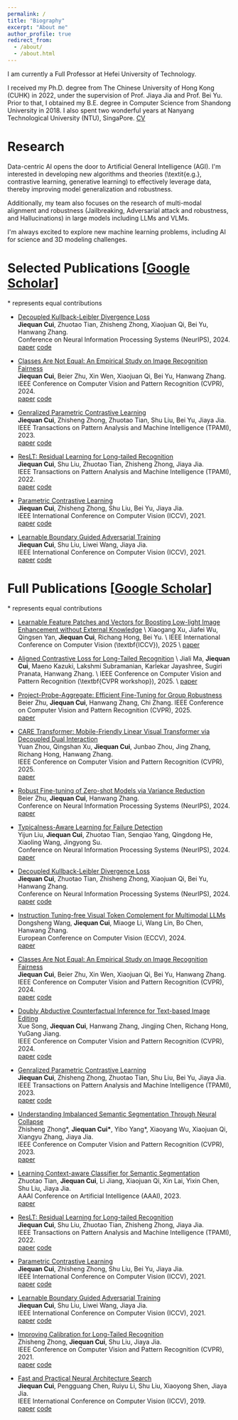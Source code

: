 ```yaml
---
permalink: /
title: "Biography"
excerpt: "About me"
author_profile: true
redirect_from: 
  - /about/
  - /about.html
---
```

I am currently a Full Professor at Hefei University of Technology.

I received my Ph.D. degree from The Chinese University of Hong Kong (CUHK) in 2022, under the supervision of Prof. Jiaya Jia and Prof. Bei Yu. Prior to that, I obtained my B.E. degree in Computer Science from Shandong University in 2018. I also spent two wonderful years at Nanyang Technological University (NTU), SingaPore. [CV](https://github.com/jiequancui/jiequancui.github.io/tree/master/_data/cv_jiequan.pdf)



Research
======
Data-centric AI opens the door to Artificial General Intelligence (AGI). I'm interested in developing new algorithms and theories (\textit{e.g.}, contrastive learning, generative learning) to effectively leverage data, thereby improving model generalization and robustness.

Additionally, my team also focuses on the research of multi-modal alignment and robustness (Jailbreaking, Adversarial attack and robustness, and Hallucinations) in large models including LLMs and VLMs.

I'm always excited to explore new machine learning problems, including AI for science and 3D modeling challenges.





Selected Publications \[[Google Scholar](https://scholar.google.com/citations?user=KbXLN2AAAAAJ&hl=zh-CN)\]
======
\* represents equal contributions

* [Decoupled Kullback-Leibler Divergence Loss](https://arxiv.org/pdf/2305.13948.pdf)      
  **Jiequan Cui**, Zhuotao Tian, Zhisheng Zhong, Xiaojuan Qi, Bei Yu, Hanwang Zhang.     
  Conference on Neural Information Processing Systems (NeurIPS), 2024.    
  [paper](https://arxiv.org/pdf/2305.13948.pdf) [code](https://github.com/jiequancui/DKL)     

* [Classes Are Not Equal: An Empirical Study on Image Recognition Fairness](https://arxiv.org/pdf/2402.18133)      
  **Jiequan Cui**, Beier Zhu, Xin Wen, Xiaojuan Qi, Bei Yu, Hanwang Zhang.      
  IEEE Conference on Computer Vision and Pattern Recognition (CVPR), 2024.        
  [paper](https://arxiv.org/pdf/2402.18133) [code](https://github.com/jiequancui/Parametric-Contrastive-Learning)      

* [Genralized Parametric Contrastive Learning](https://arxiv.org/pdf/2209.12400)   
  **Jiequan Cui**, Zhisheng Zhong, Zhuotao Tian, Shu Liu, Bei Yu, Jiaya Jia.   
  IEEE Transactions on Pattern Analysis and Machine Intelligence (TPAMI), 2023.    
  [paper](https://arxiv.org/pdf/2209.12400) [code](https://github.com/jiequancui/Parametric-Contrastive-Learning)      

* [ResLT: Residual Learning for Long-tailed Recognition](https://arxiv.org/pdf/2101.10633.pdf)     
  **Jiequan Cui**, Shu Liu, Zhuotao Tian, Zhisheng Zhong, Jiaya Jia.     
  IEEE Transactions on Pattern Analysis and Machine Intelligence (TPAMI), 2022.    
  [paper](https://arxiv.org/pdf/2101.10633.pdf) [code](https://github.com/jiequancui/ResLT)     

* [Parametric Contrastive Learning](https://arxiv.org/pdf/2107.12028.pdf)       
   **Jiequan Cui**, Zhisheng Zhong, Shu Liu, Bei Yu, Jiaya Jia.        
   IEEE International Conference on Computer Vision (ICCV), 2021.        
   [paper](https://arxiv.org/pdf/2107.12028.pdf) [code](https://github.com/jiequancui/Parametric-Contrastive-Learning)      

* [Learnable Boundary Guided Adversarial Training](https://arxiv.org/pdf/2011.11164.pdf)       
   **Jiequan Cui**, Shu Liu, Liwei Wang, Jiaya Jia.       
   IEEE International Conference on Computer Vision (ICCV), 2021.      
   [paper](https://arxiv.org/pdf/2011.11164.pdf) [code](https://github.com/jiequancui/LBGAT)      


Full Publications \[[Google Scholar](https://scholar.google.com/citations?user=KbXLN2AAAAAJ&hl=zh-CN)\]
======
\* represents equal contributions
* [Learnable Feature Patches and Vectors for Boosting Low-light Image Enhancement without External Knowledge]() \\
  Xiaogang Xu, Jiafei Wu, Qingsen Yan, **Jiequan Cui**, Richang Hong, Bei Yu. \\
  IEEE International Conference on Computer Vision (\textbf{ICCV}), 2025 \\
  [paper]()

* [Aligned Contrastive Loss for Long-Tailed Recognition](https://arxiv.org/pdf/2506.01071) \\
  Jiali Ma, **Jiequan Cui**, Maeno Kazuki, Lakshmi Subramanian, Karlekar Jayashree, Sugiri Pranata, Hanwang Zhang. \\
  IEEE Conference on Computer Vision and Pattern Recognition (\textbf{CVPR workshop}), 2025. \\
  [paper](https://arxiv.org/pdf/2506.01071)

* [Project-Probe-Aggregate: Efficient Fine-Tuning for Group Robustness](https://arxiv.org/pdf/2503.09487)          
  Beier Zhu, **Jiequan Cui**, Hanwang Zhang, Chi Zhang.
  IEEE Conference on Computer Vision and Pattern Recognition (CVPR), 2025.     
  [paper](https://arxiv.org/pdf/2503.09487)    

* [CARE Transformer: Mobile-Friendly Linear Visual Transformer via Decoupled Dual Interaction](https://arxiv.org/pdf/2411.16170)    
  Yuan Zhou, Qingshan Xu, **Jiequan Cui**, Junbao Zhou, Jing Zhang, Richang Hong, Hanwang Zhang.         
  IEEE Conference on Computer Vision and Pattern Recognition (CVPR), 2025.     
  [paper](https://arxiv.org/pdf/2411.16170)    

* [Robust Fine-tuning of Zero-shot Models via Variance Reduction](https://arxiv.org/pdf/2411.06966)                  
  Beier Zhu, **Jiequan Cui**, Hanwang Zhang.    
  Conference on Neural Information Processing Systems (NeurIPS), 2024.    
  [paper](https://arxiv.org/pdf/2411.06966)     

* [Typicalness-Aware Learning for Failure Detection]()    
  Yijun Liu, **Jiequan Cui**, Zhuotao Tian, Senqiao Yang, Qingdong He, Xiaoling Wang, Jingyong Su.   
  Conference on Neural Information Processing Systems (NeurIPS), 2024.    
  [paper]()    

* [Decoupled Kullback-Leibler Divergence Loss](https://arxiv.org/pdf/2305.13948.pdf)      
  **Jiequan Cui**, Zhuotao Tian, Zhisheng Zhong, Xiaojuan Qi, Bei Yu, Hanwang Zhang.     
  Conference on Neural Information Processing Systems (NeurIPS), 2024.    
  [paper](https://arxiv.org/pdf/2305.13948.pdf) [code](https://github.com/jiequancui/DKL)     

* [Instruction Tuning-free Visual Token Complement for Multimodal LLMs](https://arxiv.org/pdf/2408.05019)     
  Dongsheng Wang, **Jiequan Cui**, Miaoge Li, Wang Lin, Bo Chen, Hanwang Zhang.    
  European Conference on Computer Vision (ECCV), 2024.      
  [paper](https://arxiv.org/pdf/2408.05019)    

* [Classes Are Not Equal: An Empirical Study on Image Recognition Fairness](https://arxiv.org/pdf/2402.18133)      
  **Jiequan Cui**, Beier Zhu, Xin Wen, Xiaojuan Qi, Bei Yu, Hanwang Zhang.      
  IEEE Conference on Computer Vision and Pattern Recognition (CVPR), 2024.        
  [paper](https://arxiv.org/pdf/2402.18133) [code](https://github.com/jiequancui/Parametric-Contrastive-Learning)      

* [Doubly Abductive Counterfactual Inference for Text-based Image Editing]()    
  Xue Song, **Jiequan Cui**, Hanwang Zhang, Jingjing Chen, Richang Hong, YuGang Jiang.       
  IEEE Conference on Computer Vision and Pattern Recognition (CVPR), 2024.      
  [paper](https://arxiv.org/pdf/2403.02981.pdf) [code](https://github.com/xuesong39/DAC)      

* [Genralized Parametric Contrastive Learning](https://arxiv.org/pdf/2209.12400)   
  **Jiequan Cui**, Zhisheng Zhong, Zhuotao Tian, Shu Liu, Bei Yu, Jiaya Jia.   
  IEEE Transactions on Pattern Analysis and Machine Intelligence (TPAMI), 2023.    
  [paper](https://arxiv.org/pdf/2209.12400) [code](https://github.com/jiequancui/Parametric-Contrastive-Learning)      

* [Understanding Imbalanced Semantic Segmentation Through Neural Collapse](https://arxiv.org/pdf/2301.01100)    
  Zhisheng Zhong\*, **Jiequan Cui\***, Yibo Yang\*, Xiaoyang Wu, Xiaojuan Qi, Xiangyu Zhang, Jiaya Jia.     
  IEEE Conference on Computer Vision and Pattern Recognition (CVPR), 2023.     
  [paper](https://arxiv.org/pdf/2301.01100)    

* [Learning Context-aware Classifier for Semantic Segmentation](https://jiaya.me/papers/Zhuotao_AAAI_2022.pdf)    
  Zhuotao Tian, **Jiequan Cui**, Li Jiang, Xiaojuan Qi, Xin Lai, Yixin Chen, Shu Liu, Jiaya Jia.    
  AAAI Conference on Artificial Intelligence (AAAI), 2023.    
  [paper](https://jiaya.me/papers/Zhuotao_AAAI_2022.pdf)   

* [ResLT: Residual Learning for Long-tailed Recognition](https://arxiv.org/pdf/2101.10633.pdf)     
  **Jiequan Cui**, Shu Liu, Zhuotao Tian, Zhisheng Zhong, Jiaya Jia.     
  IEEE Transactions on Pattern Analysis and Machine Intelligence (TPAMI), 2022.    
  [paper](https://arxiv.org/pdf/2101.10633.pdf) [code](https://github.com/jiequancui/ResLT)     

* [Parametric Contrastive Learning](https://arxiv.org/pdf/2107.12028.pdf)       
   **Jiequan Cui**, Zhisheng Zhong, Shu Liu, Bei Yu, Jiaya Jia.        
   IEEE International Conference on Computer Vision (ICCV), 2021.        
   [paper](https://arxiv.org/pdf/2107.12028.pdf) [code](https://github.com/jiequancui/Parametric-Contrastive-Learning)      

* [Learnable Boundary Guided Adversarial Training](https://arxiv.org/pdf/2011.11164.pdf)       
   **Jiequan Cui**, Shu Liu, Liwei Wang, Jiaya Jia.       
   IEEE International Conference on Computer Vision (ICCV), 2021.      
   [paper](https://arxiv.org/pdf/2011.11164.pdf) [code](https://github.com/jiequancui/LBGAT)      

* [Improving Calibration for Long-Tailed Recognition](https://openaccess.thecvf.com/content/CVPR2021/papers/Zhong_Improving_Calibration_for_Long-Tailed_Recognition_CVPR_2021_paper.pdf)      
   Zhisheng Zhong, **Jiequan Cui**, Shu Liu, Jiaya Jia.       
   IEEE Conference on Computer Vision and Pattern Recognition (CVPR), 2021.      
   [paper](https://openaccess.thecvf.com/content/CVPR2021/papers/Zhong_Improving_Calibration_for_Long-Tailed_Recognition_CVPR_2021_paper.pdf) [code](https://github.com/Jia-Research-Lab/MiSLAS)      

* [Fast and Practical Neural Architecture Search](https://openaccess.thecvf.com/content_ICCV_2019/papers/Cui_Fast_and_Practical_Neural_Architecture_Search_ICCV_2019_paper.pdf)     
  **Jiequan Cui**, Pengguang Chen, Ruiyu Li, Shu Liu, Xiaoyong Shen, Jiaya Jia.     
  IEEE International Conference on Computer Vision (ICCV), 2019.     
  [paper](https://openaccess.thecvf.com/content_ICCV_2019/papers/Cui_Fast_and_Practical_Neural_Architecture_Search_ICCV_2019_paper.pdf) [code](https://github.com/jiequancui/FPNASNet)    
